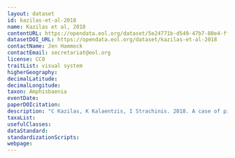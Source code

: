 ```yaml
---
layout: dataset
id: kazilas-et-al-2018
name: Kazilas et al, 2018
contentURL: https://opendata.eol.org/dataset/5e24771b-d549-47b7-80e4-ff3a8c475cbc/resource/06a2c0ad-f955-4315-8630-dda1256456c8/download/kazilas.zip
datasetDOI_URL: https://opendata.eol.org/dataset/kazilas-et-al-2018
contactName: Jen Hammock
contactEmail: secretariat@eol.org
license: CC0
traitList: visual system
higherGeography:
decimalLatitude:
decimalLongitude:
taxon: Amphisbaenia
eventDate:
paperDOIcitation: 
description: "C Kazilas, K Kalaentzis, I Strachinis. 2018. A case of piebaldism in the Anatolian Worm Lizard, Blanus strauchi (Bedriaga, 1884), from Kastellorizo Island, Greece (Squamata: Blanidae).  Herpetology Notes, volume 11: 527-529	https://www.biotaxa.org/hn/article/viewFile/34196/34206"
taxaList: 
usefulClasses:
dataStandard:
standardizationScripts:
webpage:
---
```



